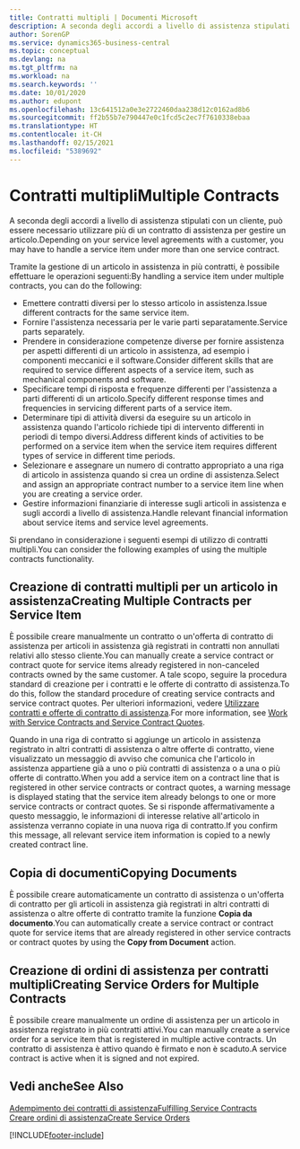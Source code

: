 ```yaml
---
title: Contratti multipli | Documenti Microsoft
description: A seconda degli accordi a livello di assistenza stipulati con un cliente, può essere necessario utilizzare più di un contratto di assistenza per gestire un articolo.
author: SorenGP
ms.service: dynamics365-business-central
ms.topic: conceptual
ms.devlang: na
ms.tgt_pltfrm: na
ms.workload: na
ms.search.keywords: ''
ms.date: 10/01/2020
ms.author: edupont
ms.openlocfilehash: 13c641512a0e3e2722460daa238d12c0162ad8b6
ms.sourcegitcommit: ff2b55b7e790447e0c1fcd5c2ec7f7610338ebaa
ms.translationtype: HT
ms.contentlocale: it-CH
ms.lasthandoff: 02/15/2021
ms.locfileid: "5389692"
---
```

# <a name="multiple-contracts"></a><span data-ttu-id="3e90a-103">Contratti multipli</span><span class="sxs-lookup"><span data-stu-id="3e90a-103">Multiple Contracts</span></span>
<span data-ttu-id="3e90a-104">A seconda degli accordi a livello di assistenza stipulati con un cliente, può essere necessario utilizzare più di un contratto di assistenza per gestire un articolo.</span><span class="sxs-lookup"><span data-stu-id="3e90a-104">Depending on your service level agreements with a customer, you may have to handle a service item under more than one service contract.</span></span>  
  
<span data-ttu-id="3e90a-105">Tramite la gestione di un articolo in assistenza in più contratti, è possibile effettuare le operazioni seguenti:</span><span class="sxs-lookup"><span data-stu-id="3e90a-105">By handling a service item under multiple contracts, you can do the following:</span></span>  
  
* <span data-ttu-id="3e90a-106">Emettere contratti diversi per lo stesso articolo in assistenza.</span><span class="sxs-lookup"><span data-stu-id="3e90a-106">Issue different contracts for the same service item.</span></span>  
* <span data-ttu-id="3e90a-107">Fornire l'assistenza necessaria per le varie parti separatamente.</span><span class="sxs-lookup"><span data-stu-id="3e90a-107">Service parts separately.</span></span>  
* <span data-ttu-id="3e90a-108">Prendere in considerazione competenze diverse per fornire assistenza per aspetti differenti di un articolo in assistenza, ad esempio i componenti meccanici e il software.</span><span class="sxs-lookup"><span data-stu-id="3e90a-108">Consider different skills that are required to service different aspects of a service item, such as mechanical components and software.</span></span>  
* <span data-ttu-id="3e90a-109">Specificare tempi di risposta e frequenze differenti per l'assistenza a parti differenti di un articolo.</span><span class="sxs-lookup"><span data-stu-id="3e90a-109">Specify different response times and frequencies in servicing different parts of a service item.</span></span>  
* <span data-ttu-id="3e90a-110">Determinare tipi di attività diversi da eseguire su un articolo in assistenza quando l'articolo richiede tipi di intervento differenti in periodi di tempo diversi.</span><span class="sxs-lookup"><span data-stu-id="3e90a-110">Address different kinds of activities to be performed on a service item when the service item requires different types of service in different time periods.</span></span>  
* <span data-ttu-id="3e90a-111">Selezionare e assegnare un numero di contratto appropriato a una riga di articolo in assistenza quando si crea un ordine di assistenza.</span><span class="sxs-lookup"><span data-stu-id="3e90a-111">Select and assign an appropriate contract number to a service item line when you are creating a service order.</span></span>  
* <span data-ttu-id="3e90a-112">Gestire informazioni finanziarie di interesse sugli articoli in assistenza e sugli accordi a livello di assistenza.</span><span class="sxs-lookup"><span data-stu-id="3e90a-112">Handle relevant financial information about service items and service level agreements.</span></span>  
  
<span data-ttu-id="3e90a-113">Si prendano in considerazione i seguenti esempi di utilizzo di contratti multipli.</span><span class="sxs-lookup"><span data-stu-id="3e90a-113">You can consider the following examples of using the multiple contracts functionality.</span></span>  
  
## <a name="creating-multiple-contracts-per-service-item"></a><span data-ttu-id="3e90a-114">Creazione di contratti multipli per un articolo in assistenza</span><span class="sxs-lookup"><span data-stu-id="3e90a-114">Creating Multiple Contracts per Service Item</span></span>  
<span data-ttu-id="3e90a-115">È possibile creare manualmente un contratto o un'offerta di contratto di assistenza per articoli in assistenza già registrati in contratti non annullati relativi allo stesso cliente.</span><span class="sxs-lookup"><span data-stu-id="3e90a-115">You can manually create a service contract or contract quote for service items already registered in non-canceled contracts owned by the same customer.</span></span> <span data-ttu-id="3e90a-116">A tale scopo, seguire la procedura standard di creazione per i contratti e le offerte di contratto di assistenza.</span><span class="sxs-lookup"><span data-stu-id="3e90a-116">To do this, follow the standard procedure of creating service contracts and service contract quotes.</span></span> <span data-ttu-id="3e90a-117">Per ulteriori informazioni, vedere [Utilizzare contratti e offerte di contratto di assistenza](service-how-to-create-service-contracts-and-service-contract-quotes.md).</span><span class="sxs-lookup"><span data-stu-id="3e90a-117">For more information, see [Work with Service Contracts and Service Contract Quotes](service-how-to-create-service-contracts-and-service-contract-quotes.md).</span></span>  
  
<span data-ttu-id="3e90a-118">Quando in una riga di contratto si aggiunge un articolo in assistenza registrato in altri contratti di assistenza o altre offerte di contratto, viene visualizzato un messaggio di avviso che comunica che l'articolo in assistenza appartiene già a uno o più contratti di assistenza o a una o più offerte di contratto.</span><span class="sxs-lookup"><span data-stu-id="3e90a-118">When you add a service item on a contract line that is registered in other service contracts or contract quotes, a warning message is displayed stating that the service item already belongs to one or more service contracts or contract quotes.</span></span> <span data-ttu-id="3e90a-119">Se si risponde affermativamente a questo messaggio, le informazioni di interesse relative all'articolo in assistenza verranno copiate in una nuova riga di contratto.</span><span class="sxs-lookup"><span data-stu-id="3e90a-119">If you confirm this message, all relevant service item information is copied to a newly created contract line.</span></span>  
  
## <a name="copying-documents"></a><span data-ttu-id="3e90a-120">Copia di documenti</span><span class="sxs-lookup"><span data-stu-id="3e90a-120">Copying Documents</span></span>  
<span data-ttu-id="3e90a-121">È possibile creare automaticamente un contratto di assistenza o un'offerta di contratto per gli articoli in assistenza già registrati in altri contratti di assistenza o altre offerte di contratto tramite la funzione **Copia da documento**.</span><span class="sxs-lookup"><span data-stu-id="3e90a-121">You can automatically create a service contract or contract quote for service items that are already registered in other service contracts or contract quotes by using the **Copy from Document** action.</span></span>  
  
## <a name="creating-service-orders-for-multiple-contracts"></a><span data-ttu-id="3e90a-122">Creazione di ordini di assistenza per contratti multipli</span><span class="sxs-lookup"><span data-stu-id="3e90a-122">Creating Service Orders for Multiple Contracts</span></span>  
<span data-ttu-id="3e90a-123">È possibile creare manualmente un ordine di assistenza per un articolo in assistenza registrato in più contratti attivi.</span><span class="sxs-lookup"><span data-stu-id="3e90a-123">You can manually create a service order for a service item that is registered in multiple active contracts.</span></span> <span data-ttu-id="3e90a-124">Un contratto di assistenza è attivo quando è firmato e non è scaduto.</span><span class="sxs-lookup"><span data-stu-id="3e90a-124">A service contract is active when it is signed and not expired.</span></span>  
  
## <a name="see-also"></a><span data-ttu-id="3e90a-125">Vedi anche</span><span class="sxs-lookup"><span data-stu-id="3e90a-125">See Also</span></span>  
[<span data-ttu-id="3e90a-126">Adempimento dei contratti di assistenza</span><span class="sxs-lookup"><span data-stu-id="3e90a-126">Fulfilling Service Contracts</span></span>](service-fulfill-service-contracts.md)  
[<span data-ttu-id="3e90a-127">Creare ordini di assistenza</span><span class="sxs-lookup"><span data-stu-id="3e90a-127">Create Service Orders</span></span>](service-how-to-create-service-orders.md)  


[!INCLUDE[footer-include](includes/footer-banner.md)]